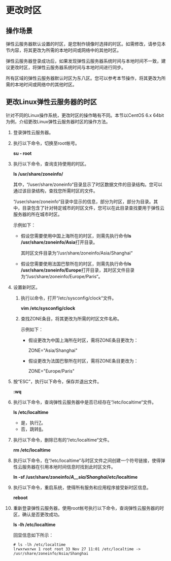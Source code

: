 # 更改时区<a name="ZH-CN_TOPIC_0040630518"></a>

## 操作场景<a name="section2750020410549"></a>

弹性云服务器默认设置的时区，是您制作镜像时选择的时区。如需修改，请参见本节内容，将其更改为所需的本地时间或网络中的其他时区。

弹性云服务器登录成功后，如果发现弹性云服务器系统时间与本地时间不一致，建议更改时区，将弹性云服务器系统时间与本地时间进行同步。

所有区域的弹性云服务器默认时区为东八区。您可以参考本节操作，将其更改为所需的本地时间或网络中的其他时区。

## 更改Linux弹性云服务器的时区<a name="section1860378410555"></a>

针对不同的Linux操作系统，更改时区的操作略有不同。本节以CentOS 6.x 64bit为例，介绍更改Linux弹性云服务器时区的操作方法。

1.  登录弹性云服务器。
2.  执行以下命令，切换至root帐号。

    **su - root**

3.  执行以下命令，查询支持使用的时区。

    **ls /usr/share/zoneinfo/**

    其中，“/user/share/zoneinfo“目录显示了时区数据文件的目录结构。您可以通过该目录结构，查找您所需时区的文件。

    “/user/share/zoneinfo“目录中显示的信息，部分为时区，部分为目录。其中，目录包含了针对特定城市的时区文件，您可以在此目录查找要用于弹性云服务器的所在城市时区。

    示例如下：

    -   假设您需要使用中国上海所在的时区，则需先执行命令**ls /usr/share/zoneinfo/Asia**打开目录。

        其时区文件目录为“/usr/share/zoneinfo/Asia/Shanghai“

    -   假设您需要使用法国巴黎所在的时区，则需先执行命令**ls /usr/share/zoneinfo/Europe**打开目录，其时区文件目录为“/usr/share/zoneinfo/Europe/Paris“。

4.  设置新时区。
    1.  执行以命令，打开“/etc/sysconfig/clock“文件。

        **vim /etc/sysconfig/clock**

    2.  查找ZONE条目，将其更改为所需的时区文件名称。

        示例如下：

        -   假设更改为中国上海所在时区，需将ZONE条目更改为：

            ZONE="Asia/Shanghai"

        -   假设更改为法国巴黎所在时区，需将ZONE条目更改为：

            ZONE="Europe/Paris"


5.  按“ESC”，执行以下命令，保存并退出文件。

    **:wq**

6.  执行以下命令，查询弹性云服务器中是否已经存在“/etc/localtime“文件。

    **ls /etc/localtime**

    -   是，执行[7](#li35115782151653)。
    -   否，跳转[8](#li564938451108)。

7.  <a name="li35115782151653"></a>执行以下命令，删除已有的“/etc/localtime“文件。

    **rm /etc/localtime**

8.  <a name="li564938451108"></a>执行以下命令，在“/etc/localtime“与时区文件之间创建一个符号链接，使得弹性云服务器在引用本地时间信息时找到此时区文件。

    **ln -sf /usr/share/zoneinfo/_A__sia/Shanghai_/etc/localtime**

9.  执行以下命令，重启系统，使得所有服务和应用程序接受新时区信息。

    **reboot**

10. 重新登录弹性云服务器，使用root帐号执行以下命令，查询弹性云服务器的时区，确认是否更改成功。

    **ls -lh /etc/localtime**

    回显信息如下所示：

    ```
    # ls -lh /etc/localtime
    lrwxrwxrwx 1 root root 33 Nov 27 11:01 /etc/localtime -> /usr/share/zoneinfo/Asia/Shanghai
    ```


